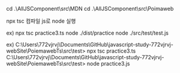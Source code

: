 cd .\AllJSComponent\src\MDN
cd .\AllJSComponent\src\Poimaweb
 
npx tsc 컴파일 js로
node 실행

ex)
npx tsc practice3.ts
node ./dist/practice
node ./src/test/test.js

ex)
C:\Users\772vjrvj\Documents\GitHub\javascript-study-772vjrvj-webSite\PoiemawebTs\src\test> npx tsc practice3.ts 
C:\Users\772vjrvj\Documents\GitHub\javascript-study-772vjrvj-webSite\PoiemawebTs\src\test> node practice3.js   

